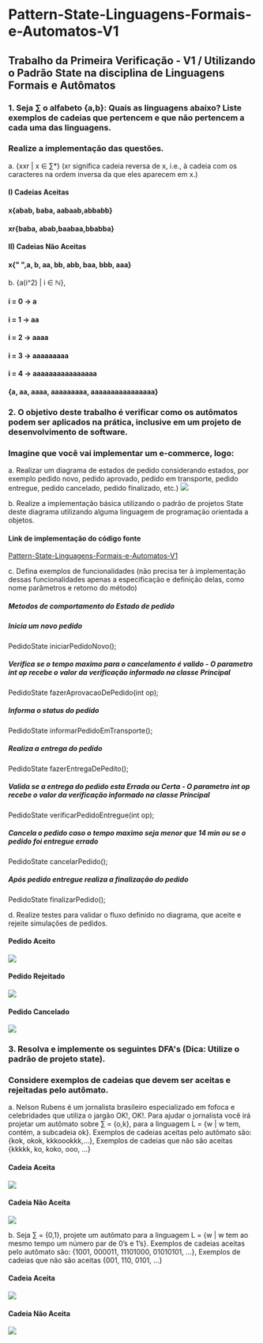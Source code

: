 # Pattern-State-Linguagens-Formais-e-Automatos-V1
## Trabalho da Primeira Verificação - V1 / Utilizando o Padrão State na disciplina de Linguagens Formais e Autômatos

### 1. Seja ∑ o alfabeto {a,b}: Quais as linguagens abaixo? Liste exemplos de cadeias que pertencem e que não pertencem a cada uma das linguagens. 
### Realize a implementação das questões.

a. {xxr | x ∈ ∑*} (xr significa cadeia reversa de x, i.e., à cadeia com os
caracteres na ordem inversa da que eles aparecem em x.)

#### I) Cadeias Aceitas

#### x{abab, baba, aabaab,abbabb}

#### xr{baba, abab,baabaa,bbabba}

#### II) Cadeias Não Aceitas

#### x{" ",a, b, aa, bb, abb, baa, bbb, aaa}




b. {a​(i^2)​ | i ∈ ℕ},



#### i = 0 -> a

#### i = 1 -> aa

#### i = 2 -> aaaa

#### i = 3 -> aaaaaaaaa

#### i = 4 -> aaaaaaaaaaaaaaaa

#### {a, aa, aaaa, aaaaaaaaa, aaaaaaaaaaaaaaaa}


### 2. O objetivo deste trabalho é verificar como os autômatos podem ser aplicados na prática, inclusive em um projeto de desenvolvimento de software. 
### Imagine que você vai implementar um e-commerce, logo:

a. Realizar um diagrama de estados de pedido considerando estados, por
exemplo pedido novo, pedido aprovado, pedido em transporte, pedido
entregue, pedido cancelado, pedido finalizado, etc.)
<img src="https://github.com/enivaldoqueiroz/Pattern-State-Linguagens-Formais-e-Automatos-V1/blob/master/Imagens/Imagem-Q2-item-a.jpg">

b. Realize a implementação básica utilizando o padrão de projetos State
deste diagrama utilizando alguma linguagem de programação orientada a
objetos.

#### Link de implementação do código fonte

[Pattern-State-Linguagens-Formais-e-Automatos-V1](https://github.com/enivaldoqueiroz/Pattern-State-Linguagens-Formais-e-Automatos-V1)

c. Defina exemplos de funcionalidades (não precisa ter à implementação
dessas funcionalidades apenas a especificação e definição delas, como
nome parâmetros e retorno do método)

##### Metodos de comportamento do Estado de pedido

##### Inicia um novo pedido
PedidoState iniciarPedidoNovo(); 

##### Verifica se o tempo maximo para o cancelamento é valido - O parametro int op recebe o valor da verificação informado na classe Principal 
PedidoState fazerAprovacaoDePedido(int op);

##### Informa o status do pedido
PedidoState informarPedidoEmTransporte();

##### Realiza a entrega do pedido
PedidoState fazerEntregaDePedito();  

##### Valida se a entrega do pedido esta Errada ou Certa - O parametro int op recebe o valor da verificação informado na classe Principal
 PedidoState verificarPedidoEntregue(int op);
 
##### Cancela o pedido caso o tempo maximo seja menor que 14 min ou se o pedido foi entregue errado
PedidoState cancelarPedido();      

##### Após pedido entregue realiza a finalização do pedido
PedidoState finalizarPedido();         
	
d. Realize testes para validar o fluxo definido no diagrama, que aceite e
rejeite simulações de pedidos.

#### Pedido Aceito

<img src="https://github.com/enivaldoqueiroz/Pattern-State-Linguagens-Formais-e-Automatos-V1/blob/master/Imagens/Imagem-Q2-item-d-pedido-aceito.jpg">

#### Pedido Rejeitado

<img src="https://github.com/enivaldoqueiroz/Pattern-State-Linguagens-Formais-e-Automatos-V1/blob/master/Imagens/Imagem-Q2-item-d-pedido-rejeitado.jpg">

#### Pedido Cancelado
<img src="https://github.com/enivaldoqueiroz/Pattern-State-Linguagens-Formais-e-Automatos-V1/blob/master/Imagens/Imagem-Q2-item-d-pedido-cancelado.jpg">

### 3. Resolva e implemente os seguintes DFA's (Dica: Utilize o padrão de projeto state). 
### Considere exemplos de cadeias que devem ser aceitas e rejeitadas pelo autômato.

a. Nelson Rubens é um jornalista brasileiro especializado em fofoca e
celebridades que utiliza o jargão OK!, OK!. Para ajudar o jornalista você
irá projetar um autômato sobre ∑ = {o,k}, para a linguagem L = {w | w tem,
contém, a subcadeia ok}. Exemplos de cadeias aceitas pelo autômato
são: {kok, okok, kkkoookkk,...}, Exemplos de cadeias que não são aceitas
{kkkkk, ko, koko, ooo, ...}

#### Cadeia Aceita

<img src="https://github.com/enivaldoqueiroz/Pattern-State-Linguagens-Formais-e-Automatos-V1/blob/master/Imagens/Imagem-Q3-item-a-cadeia-aceito.jpg">

#### Cadeia Não Aceita

<img src="https://github.com/enivaldoqueiroz/Pattern-State-Linguagens-Formais-e-Automatos-V1/blob/master/Imagens/Imagem-Q3-item-a-cadeia-nao-aceito.jpg">

b. Seja ∑ = {0,1}, projete um autômato para a linguagem L = {w | w tem ao
mesmo tempo um número par de 0’s e 1’s}. Exemplos de cadeias aceitas
pelo autômato são: {1001, 000011, 11101000, 01010101, ...}, Exemplos
de cadeias que não são aceitas {001, 110, 0101, ...}

#### Cadeia Aceita

<img src="https://github.com/enivaldoqueiroz/Pattern-State-Linguagens-Formais-e-Automatos-V1/blob/master/Imagens/Imagem-Q3-item-b-cadeia-aceito.jpg">

#### Cadeia Não Aceita

<img src="https://github.com/enivaldoqueiroz/Pattern-State-Linguagens-Formais-e-Automatos-V1/blob/master/Imagens/Imagem-Q3-item-b-cadeia-nao-aceito.jpg">
